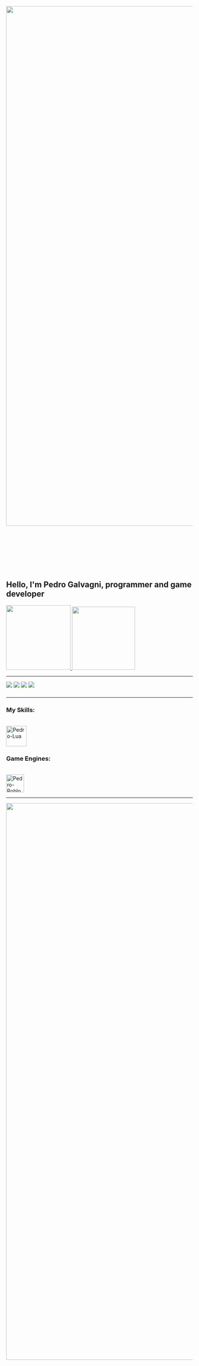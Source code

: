 <img align="center" style="margin-bottom:100px" width=1400 src="https://i.imgur.com/v2E9BO9.png" />
&nbsp;&nbsp;&nbsp;

   ## Hello, I'm Pedro Galvagni, programmer and game developer


<div>
  <a href ="https://github.com/Galvagniofc">
  <img height="174cm" src="https://github-readme-stats.vercel.app/api?username=Galvagniofc&show_icons=true&theme=dark&include_all_commits-true&count_private=true"/>
  <img height="170cm" src="https://github-readme-stats.vercel.app/api/top-langs/?username=Galvagniofc&layout=compact&langs_count=16&theme=dark"/>
</div>

   --------------------------------------------------------------------------------------------------------

<div> 
  <a href="https://www.youtube.com/channel/UCxfevBwKBijUGlnlxdMg4QA" target="_blank"><img src="https://img.shields.io/badge/YouTube-FF0000?style=for-the-badge&logo=youtube&logoColor=white" target="_blank"></a>
  <a href="https://instagram.com/pedrogalvagnii" target="_blank"><img src="https://img.shields.io/badge/-Instagram-%23E4405F?style=for-the-badge&logo=instagram&logoColor=white" target="_blank"></a>
  <a href="https://discord.gg/Y2KHwwwd8b" target="_blank"><img src="https://img.shields.io/badge/Discord-7289DA?style=for-the-badge&logo=discord&logoColor=white" target="_blank"></a>
  <a href="mailto:contatogalvagni@gmail.com"><img src="https://img.shields.io/badge/-Gmail-%23333?style=for-the-badge&logo=gmail&logoColor=white" target="_blank"></a>
</div>

###

  --------------------------------------------------------------------------------------------------------


### My Skills:

<div style="display: inline_block"><br>                                                                                                                      
  <img align="center" alt="Pedro-Lua" height="55" width="55" src="https://abrudz.github.io/logos/Lua.svg">
</div>

### Game Engines:

<div style="display: inline_block"><br>
  <img align="center" alt="Pedro-Roblox-Studio" height="48" width="48" src="https://upload.wikimedia.org/wikipedia/commons/thumb/5/58/Roblox_Studio_logo_2021_present.svg/2048px-Roblox_Studio_logo_2021_present.svg.png">
</div>

  --------------------------------------------------------------------------------------------------------

<img align="center" style="margin-bottom:100px" width=1500 src="https://i.imgur.com/hrLDjSv.png" />
&nbsp;&nbsp;&nbsp;
